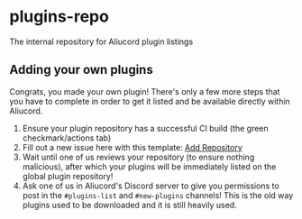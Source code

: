 # plugins-repo

The internal repository for Aliucord plugin listings

## Adding your own plugins

Congrats, you made your own plugin! There's only a few more steps that you
have to complete in order to get it listed and be available directly within Aliucord.

1. Ensure your plugin repository has a successful CI build (the green checkmark/actions tab)
2. Fill out a new issue here with this template:
   [Add Repository](https://github.com/Aliucord/plugins-repo/issues/new?template=add-repository.yml)
3. Wait until one of us reviews your repository (to ensure nothing malicious),
   after which your plugins will be immediately listed on the global plugin repository!
4. Ask one of us in Aliucord's Discord server to give you permissions to post in the `#plugins-list`
   and `#new-plugins` channels! This is the old way plugins used to be downloaded and it is still heavily used.
